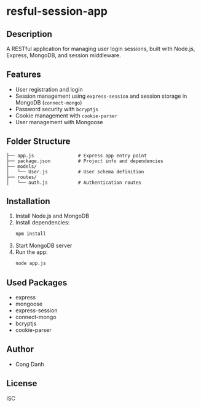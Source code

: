 # resful-session-app

## Description
A RESTful application for managing user login sessions, built with Node.js, Express, MongoDB, and session middleware.

## Features
- User registration and login
- Session management using `express-session` and session storage in MongoDB (`connect-mongo`)
- Password security with `bcryptjs`
- Cookie management with `cookie-parser`
- User management with Mongoose

## Folder Structure
```
├── app.js                # Express app entry point
├── package.json          # Project info and dependencies
├── models/
│   └── User.js           # User schema definition
├── routes/
│   └── auth.js           # Authentication routes
```

## Installation
1. Install Node.js and MongoDB
2. Install dependencies:
   ```cmd
   npm install
   ```
3. Start MongoDB server
4. Run the app:
   ```cmd
   node app.js
   ```

## Used Packages
- express
- mongoose
- express-session
- connect-mongo
- bcryptjs
- cookie-parser

## Author
- Cong Danh

## License
ISC

